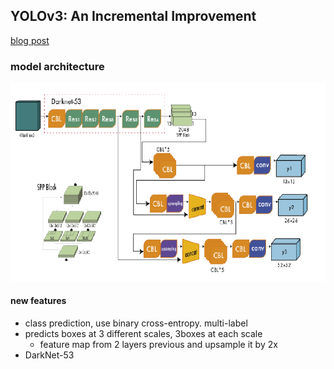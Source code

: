 ## YOLOv3: An Incremental Improvement
[blog post](https://silvercity.notion.site/YOLOv3-An-Incremental-Improvement-2115737e18724267a1bd7d5b91c3db23)
### model architecture
![img](../img/yolov3_architecture.png) 


#### new features
- class prediction, use binary cross-entropy. multi-label
- predicts boxes at 3 different scales, 3boxes at each scale
    - feature map from 2 layers previous and upsample it by 2x
- DarkNet-53
